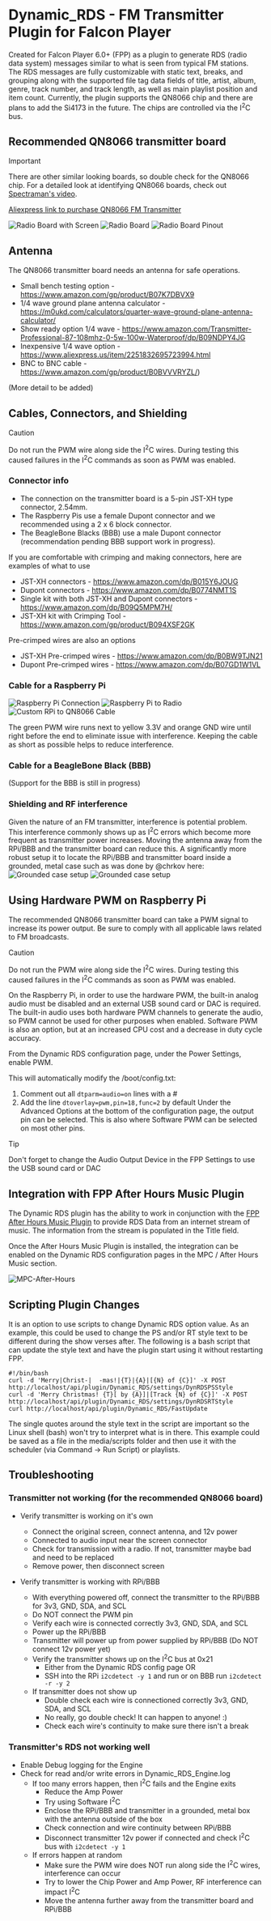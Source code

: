 # Dynamic_RDS - FM Transmitter Plugin for Falcon Player

Created for Falcon Player 6.0+ (FPP) as a plugin to generate RDS (radio data system) messages similar to what is seen from typical FM stations. The RDS messages are fully customizable with static text, breaks, and grouping along with the supported file tag data fields of title, artist, album, genre, track number, and track length, as well as main playlist position and item count. Currently, the plugin supports the QN8066 chip and there are plans to add the Si4173 in the future. The chips are controlled via the I<sup>2</sup>C bus.

## Recommended QN8066 transmitter board
> [!IMPORTANT]
> There are other similar looking boards, so double check for the QN8066 chip. For a detailed look at identifying QN8066 boards, check out [Spectraman's video](https://www.youtube.com/watch?v=i8re0nc_FdY&t=1017s).

[Aliexpress link to purchase QN8066 FM Transmitter](https://a.aliexpress.com/_mLTpVqO)

![Radio Board with Screen](images/radio_board_w_screen.jpeg)
![Radio Board](images/radio_board.jpeg)
![Radio Board Pinout](images/radio_board_pinout.jpeg)

## Antenna
The QN8066 transmitter board needs an antenna for safe operations.

* Small bench testing option - https://www.amazon.com/gp/product/B07K7DBVX9
* 1/4 wave ground plane antenna calculator - https://m0ukd.com/calculators/quarter-wave-ground-plane-antenna-calculator/
* Show ready option 1/4 wave - https://www.amazon.com/Transmitter-Professional-87-108mhz-0-5w-100w-Waterproof/dp/B09NDPY4JG
* Inexpensive 1/4 wave option - https://www.aliexpress.us/item/2251832695723994.html
* BNC to BNC cable - https://www.amazon.com/gp/product/B0BVVVRYZL/)

(More detail to be added)

## Cables, Connectors, and Shielding
> [!CAUTION]
> Do not run the PWM wire along side the I<sup>2</sup>C wires. During testing this caused failures in the I<sup>2</sup>C commands as soon as PWM was enabled.

### Connector info
* The connection on the transmitter board is a 5-pin JST-XH type connector, 2.54mm.
* The Raspberry Pis use a female Dupont connector and we recommended using a 2 x 6 block connector.
* The BeagleBone Blacks (BBB) use a male Dupont connector (recommendation pending BBB support work in progress).

If you are comfortable with crimping and making connectors, here are examples of what to use
* JST-XH connectors - https://www.amazon.com/dp/B015Y6JOUG
* Dupont connectors - https://www.amazon.com/dp/B0774NMT1S
* Single kit with both JST-XH and Dupont connectors - https://www.amazon.com/dp/B09Q5MPM7H/
* JST-XH kit with Crimping Tool - https://www.amazon.com/gp/product/B094XSF2GK

Pre-crimped wires are also an options
* JST-XH Pre-crimped wires - https://www.amazon.com/dp/B0BW9TJN21
* Dupont Pre-crimped wires - https://www.amazon.com/dp/B07GD1W1VL

### Cable for a Raspberry Pi

![Raspberry Pi Connection](images/raspberry_pi_connection.jpeg)
![Raspberry Pi to Radio](images/radio_board_and_pi_pinout.jpeg)
![Custom RPi to QN8066 Cable](images/RPi_to_QN8066_cable.jpeg)

The green PWM wire runs next to yellow 3.3V and orange GND wire until right before the end to eliminate issue with interference. Keeping the cable as short as possible helps to reduce interference.

### Cable for a BeagleBone Black (BBB)
(Support for the BBB is still in progress)

### Shielding and RF interference
Given the nature of an FM transmitter, interference is potential problem. This interference commonly shows up as I<sup>2</sup>C errors which become more frequent as transmitter power increases. Moving the antenna away from the RPi/BBB and the transmitter board can reduce this. A significantly more robust setup it to locate the RPi/BBB and transmitter board inside a grounded, metal case such as was done by @chrkov here:
![Grounded case setup](images/pi_transmitter_setup1.jpg)
![Grounded case setup](images/pi_transmitter_setup2.jpg)

## Using Hardware PWM on Raspberry Pi
The recommended QN8066 transmitter board can take a PWM signal to increase its power output. Be sure to comply with all applicable laws related to FM broadcasts.

> [!CAUTION]
> Do not run the PWM wire along side the I<sup>2</sup>C wires. During testing this caused failures in the I<sup>2</sup>C commands as soon as PWM was enabled.

On the Raspberry Pi, in order to use the hardware PWM, the built-in analog audio must be disabled and an external USB sound card or DAC is required. The built-in audio uses both hardware PWM channels to generate the audio, so PWM cannot be used for other purposes when enabled. Software PWM is also an option, but at an increased CPU cost and a decrease in duty cycle accuracy.

From the Dynamic RDS configuration page, under the Power Settings, enable PWM.

This will automatically modify the /boot/config.txt:
1. Comment out all ```dtparm=audio=on``` lines with a #
2. Add the line ```dtoverlay=pwm,pin=18,func=2``` by default
Under the Advanced Options at the bottom of the configuration page, the output pin can be selected. This is also where Software PWM can be selected on most other pins.

> [!TIP]
> Don't forget to change the Audio Output Device in the FPP Settings to use the USB sound card or DAC

## Integration with FPP After Hours Music Plugin
The Dynamic RDS plugin has the ability to work in conjunction with the [FPP After Hours Music Plugin](https://github.com/jcrossbdn/fpp-after-hours) to provide RDS Data from an internet stream of music. The information from the stream is populated in the Title field.

Once the After Hours Music Plugin is installed, the integration can be enabled on the Dynamic RDS configuration pages in the MPC / After Hours Music section.

![MPC-After-Hours](https://user-images.githubusercontent.com/23623446/201971100-7a213ef5-a22d-4e76-a545-8c8c9724a9e0.JPG)

## Scripting Plugin Changes
It is an option to use scripts to change Dynamic RDS option value. As an example, this could be used to change the PS and/or RT style text to be different during the show verses after. The following is a bash script that can update the style text and have the plugin start using it without restarting FPP.
```
#!/bin/bash
curl -d 'Merry|Christ-|  -mas!|{T}|{A}|[{N} of {C}]' -X POST http://localhost/api/plugin/Dynamic_RDS/settings/DynRDSPSStyle
curl -d 'Merry Christmas! {T}[ by {A}]|[Track {N} of {C}]' -X POST http://localhost/api/plugin/Dynamic_RDS/settings/DynRDSRTStyle
curl http://localhost/api/plugin/Dynamic_RDS/FastUpdate
```
The single quotes around the style text in the script are important so the Linux shell (bash) won't try to interpret what is in there. This example could be saved as a file in the media/scripts folder and then use it with the scheduler (via Command -> Run Script) or playlists.

## Troubleshooting
### Transmitter not working (for the recommended QN8066 board)
- Verify transmitter is working on it's own
   - Connect the original screen, connect antenna, and 12v power
   - Connected to audio input near the screen connector
   - Check for transmission with a radio. If not, transmitter maybe bad and need to be replaced
   - Remove power, then disconnect screen

- Verify transmitter is working with RPi/BBB
  - With everything powered off, connect the transmitter to the RPi/BBB for 3v3, GND, SDA, and SCL
  - Do NOT connect the PWM pin
  - Verify each wire is connected correctly 3v3, GND, SDA, and SCL
  - Power up the RPi/BBB
  - Transmitter will power up from power supplied by RPi/BBB (Do NOT connect 12v power yet)
  - Verify the transmitter shows up on the I<sup>2</sup>C bus at 0x21
    - Either from the Dynamic RDS config page OR
    - SSH into the RPi ```i2cdetect -y 1``` and run or on BBB run ```i2cdetect -r -y 2```
  - If transmitter does not show up
    - Double check each wire is connectioned correctly 3v3, GND, SDA, and SCL
    - No really, go double check! It can happen to anyone! :)
    - Check each wire's continuity to make sure there isn't a break

### Transmitter's RDS not working well
- Enable Debug logging for the Engine
- Check for read and/or write errors in Dynamic_RDS_Engine.log
  - If too many errors happen, then I<sup>2</sup>C fails and the Engine exits
    - Reduce the Amp Power
    - Try using Software I<sup>2</sup>C
    - Enclose the RPi/BBB and transmitter in a grounded, metal box with the antenna outside of the box
    - Check connection and wire continuity between RPi/BBB
    - Disconnect transmitter 12v power if connected and check I<sup>2</sup>C bus with `i2cdetect -y 1`
  - If errors happen at random
    - Make sure the PWM wire does NOT run along side the I<sup>2</sup>C wires, interference can occur
    - Try to lower the Chip Power and Amp Power, RF interference can impact I<sup>2</sup>C
    - Move the antenna further away from the transmitter board and RPi/BBB
